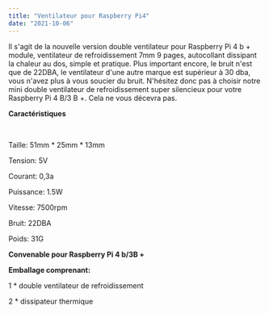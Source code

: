 ```yaml
---
title: "Ventilateur pour Raspberry Pi4"
date: "2021-10-06"
---
```


Il s'agit de la nouvelle version double ventilateur pour Raspberry Pi 4 b + module, ventilateur de refroidissement 7mm 9 pages, autocollant dissipant la chaleur au dos, simple et pratique. Plus important encore, le bruit n'est que de 22DBA, le ventilateur d'une autre marque est supérieur à 30 dba, vous n'avez plus à vous soucier du bruit. N'hésitez donc pas à choisir notre mini double ventilateur de refroidissement super silencieux pour votre Raspberry Pi 4 B/3 B +. Cela ne vous décevra pas.

**Caractéristiques**

 

Taille: 51mm \* 25mm \* 13mm

Tension: 5V

Courant: 0,3a

Puissance: 1.5W

Vitesse: 7500rpm

Bruit: 22DBA

Poids: 31G

**Convenable pour Raspberry Pi 4 b/3B +**

**Emballage comprenant:**

1 \* double ventilateur de refroidissement

2 \* dissipateur thermique
